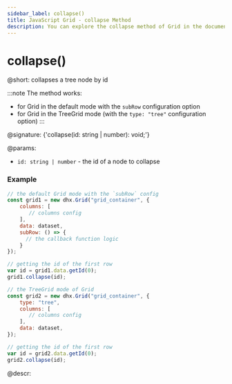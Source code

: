 ```yaml
---
sidebar_label: collapse()
title: JavaScript Grid - collapse Method 
description: You can explore the collapse method of Grid in the documentation of the DHTMLX JavaScript UI library. Browse developer guides and API reference, try out code examples and live demos, and download a free 30-day evaluation version of DHTMLX Suite.
---
```


# collapse()

@short: collapses a tree node by id

:::note
The method works:
- for Grid in the default mode with the `subRow` configuration option
- for Grid in the TreeGrid mode (with the `type: "tree"` configuration option)
:::

@signature: {'collapse(id: string | number): void;'}

@params:
- `id: string | number` - the id of a node to collapse

### Example

~~~jsx {7-9,14}
// the default Grid mode with the `subRow` config
const grid1 = new dhx.Grid("grid_container", {
    columns: [
       // columns config
    ],
    data: dataset,
    subRow: () => { 
      // the callback function logic 
    }
});

// getting the id of the first row
var id = grid1.data.getId(0);
grid1.collapse(id);
~~~

~~~jsx {3,12}
// the TreeGrid mode of Grid
const grid2 = new dhx.Grid("grid_container", {
    type: "tree",
    columns: [
       // columns config
    ],
    data: dataset,
});

// getting the id of the first row
var id = grid2.data.getId(0);
grid2.collapse(id);
~~~

@descr:



